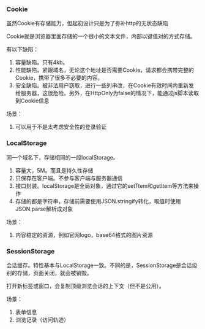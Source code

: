 ### Cookie

虽然Cookie有存储能力，但起初设计只是为了弥补http的无状态缺陷

Cookie就是浏览器里面存储的一个很小的文本文件，内部以键值对的方式存储。

有以下缺陷：

1. 容量缺陷。只有4kb。
2. 性能缺陷。紧跟域名，无论这个地址是否需要Cookie，请求都会携带完整的Cookie，携带了很多不必要的内容。
3. 安全缺陷。被非法用户窃取，进行一些列串改，在Cookie有效时间内重新发给服务器，这很危险。另外，在HttpOnly为false的情况下，能通过js脚本读取到Cookie信息

场景：

1. 可以用于不是太考虑安全性的登录验证

### LocalStorage

同一个域名下，存储相同的一段localStorage。

1. 容量大，5M。而且是持久性存储
2. 只保存在客户端。不参与客户端与服务器通信
3. 接口封装。localStorage是全局对象，通过它的setTtem和getItem等方法来操作
4. 存储的都是字符串，存储前需要使用JSON.stringify转化，取值时使用JSON.parse解析成对象

场景：

1. 内容稳定的资源，例如官网logo，base64格式的图片资源

### SessionStorage

会话缓存。特性基本与LocalStorage一致。不同的是，SessionStorage是会话级别的存储，页面关闭，就会被销毁。

打开新标签或窗口，会复制顶级浏览会话的上下文（但不是公用）。

场景：

1. 表单信息
2. 浏览记录（访问轨迹）